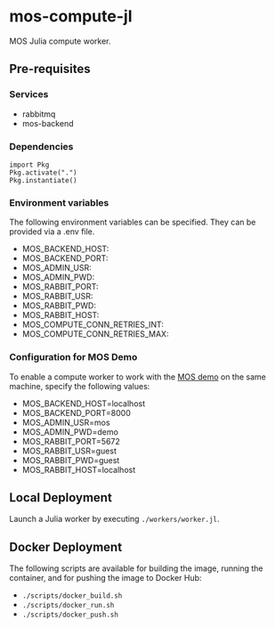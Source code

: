# mos-compute-jl

MOS Julia compute worker.

## Pre-requisites

### Services

* rabbitmq
* mos-backend

### Dependencies

```
import Pkg
Pkg.activate(".")
Pkg.instantiate()
```

### Environment variables

The following environment variables can be specified. They can be provided via a .env file.

* MOS_BACKEND_HOST:
* MOS_BACKEND_PORT:
* MOS_ADMIN_USR:
* MOS_ADMIN_PWD:
* MOS_RABBIT_PORT:
* MOS_RABBIT_USR:
* MOS_RABBIT_PWD:
* MOS_RABBIT_HOST:
* MOS_COMPUTE_CONN_RETRIES_INT:
* MOS_COMPUTE_CONN_RETRIES_MAX:

### Configuration for MOS Demo

To enable a compute worker to work with the [MOS demo](https://github.com/Fuinn/mos-demo) on the same machine, specify the following values:

* MOS_BACKEND_HOST=localhost
* MOS_BACKEND_PORT=8000
* MOS_ADMIN_USR=mos
* MOS_ADMIN_PWD=demo
* MOS_RABBIT_PORT=5672  
* MOS_RABBIT_USR=guest
* MOS_RABBIT_PWD=guest
* MOS_RABBIT_HOST=localhost

## Local Deployment

Launch a Julia worker by executing ``./workers/worker.jl``.

## Docker Deployment

The following scripts are available for building the image, running the container, and for pushing the image to Docker Hub:

* ``./scripts/docker_build.sh``
* ``./scripts/docker_run.sh``
* ``./scripts/docker_push.sh``
